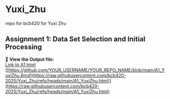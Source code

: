 # Yuxi_Zhu
repo for bcb420 for Yuxi Zhu
## Assignment 1: Data Set Selection and Initial Processing
📄 **View the Output file:**  
[Link to A1 html](A1_YuxiZhu.html)
[[https://github.com/YOUR_USERNAME/YOUR_REPO_NAME/blob/main/A1_YuxiZhu.Rmd](https://raw.githubusercontent.com/bcb420-2025/Yuxi_Zhu/refs/heads/main/A1_YuxiZhu.html)](https://raw.githubusercontent.com/bcb420-2025/Yuxi_Zhu/refs/heads/main/A1_YuxiZhu.html)
